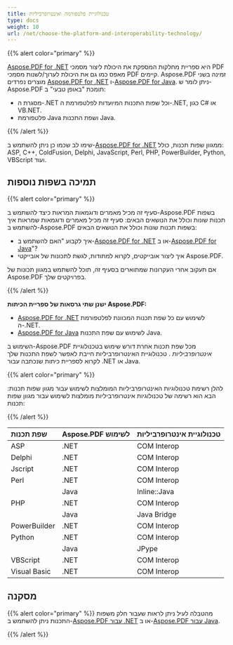 ```yaml
---
title: טכנולוגיית פלטפורמה ואינטרופרביליות
type: docs
weight: 10
url: /net/choose-the-platform-and-interoperability-technology/
---
```


{{% alert color="primary" %}}

[Aspose.PDF for .NET](/pdf/net/) היא ספריית מחלקות המספקת את היכולת ליצור מסמכי PDF מאפס כמו גם את היכולת לערוך/לשנות מסמכי PDF קיימים. Aspose.PDF זמינה בשני מוצרים נפרדים [Aspose.PDF for .NET](/pdf/net/) ו-[Aspose.PDF for Java](/pdf/java/). ניתן לומר ש-Aspose.PDF תומכת "באופן טבעי" ב:

- מסגרת ה-.NET וכל שפות התכנות המיועדות לפלטפורמת ה-.NET, כגון C# או VB.NET.
- פלטפורמת Java ושפת התכנות Java.

{{% /alert %}}

שימו לב שכמו כן ניתן להשתמש ב-[Aspose.PDF for .NET](/pdf/net/) ממגוון שפות תכנות, כולל: ASP, C++, ColdFusion, Delphi, JavaScript, Perl, PHP, PowerBuilder, Python, VBScript ועוד.

## תמיכה בשפות נוספות

{{% alert color="primary" %}}

סעיף זה מכיל מאמרים ודוגמאות המראות כיצד להשתמש ב-Aspose.PDF בשפות תכנות שונות וכולל את הנושאים הבאים:
סעיף זה מכיל מאמרים ודוגמאות שמראות איך להשתמש ב-Aspose.PDF בשפות תכנות שונות וכולל את הנושאים הבאים:

- איך לקבוע "האם להשתמש ב-[Aspose.PDF for .NET](/pdf/net/) או ב-[Aspose.PDF for Java](/pdf/java/)"?
- איך ליצור אובייקטים, לקרוא למתודות, לגשת לתכונות של אובייקטי Aspose.PDF.

אם תעקוב אחרי העקרונות שמתוארים בסעיף זה, תוכל להשתמש במגוון תכונות של Aspose.PDF בפרויקטים שלך.

{{% /alert %}}

**ישנן שתי גרסאות של ספריית הכיתות Aspose.PDF:**

- [Aspose.PDF for .NET](/pdf/net/) לשימוש עם כל שפת תכנות המכוונת לפלטפורמת ה-.NET.
- [Aspose.PDF for Java](/pdf/java/) לשימוש עם שפת התכנות Java.

השימוש ב-Aspose.PDF מכל שפת תכנות אחרת דורש שימוש בטכנולוגיית *אינטרופרביליות* . טכנולוגיית האינטרופרביליות חייבת לאפשר לשפת התכנות שלך לקרוא לספריית כיתות שנכתבה עבור .NET או Java.

{{% alert color="primary" %}}

להלן רשימת טכנולוגיות האינטרופרביליות המומלצות לשימוש עבור מגוון שפות תכנות:
הבא הוא רשימה של טכנולוגיות אינטרופרביליות מומלצות לשימוש עבור מגוון שפות תכנות:

{{% /alert %}}

|**שפת תכנות** |**Aspose.PDF לשימוש** |**טכנולוגיית אינטרופרביליות** |
| :- | :- | :- |
|ASP |.NET |COM Interop |
|Delphi |.NET |COM Interop |
|Jscript |.NET |COM Interop |
|Perl |.NET |COM Interop |
| |Java |Inline::Java |
|PHP |.NET |COM Interop |
| |Java |Java Bridge |
|PowerBuilder |.NET |COM Interop |
|Python |.NET |COM Interop |
| |Java |JPype |
|VBScript |.NET |COM Interop |
|Visual Basic |.NET |COM Interop |

## מסקנה

{{% alert color="primary" %}}
מהטבלה לעיל ניתן לראות שעבור חלק משפות התכנות ניתן להשתמש ב-[Aspose.PDF עבור .NET](/pdf/net/) או ב-[Aspose.PDF עבור Java](/pdf/java/).

{{% /alert %}}
